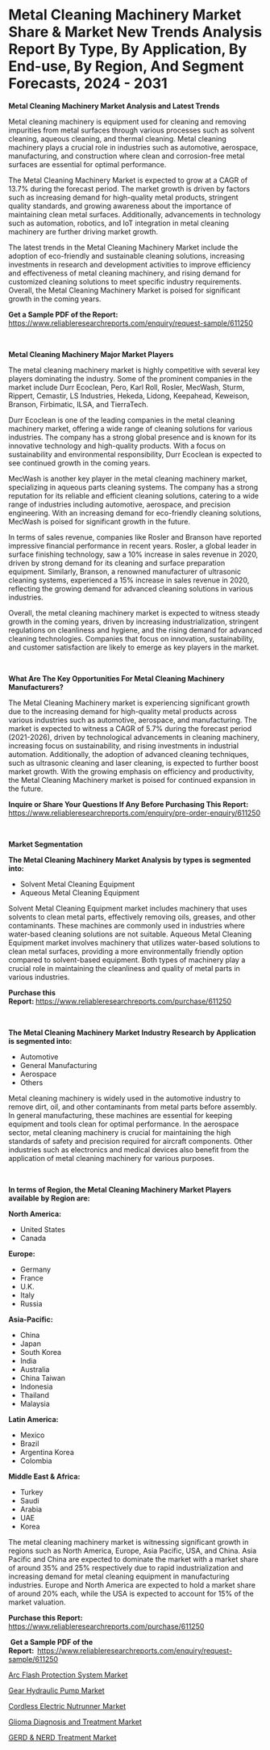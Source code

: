 <p><h1>Metal Cleaning Machinery Market Share & Market New Trends Analysis Report By Type, By Application, By End-use, By Region, And Segment Forecasts, 2024 - 2031</h1></p><p><strong>Metal Cleaning Machinery Market Analysis and Latest Trends</strong></p>
<p><p>Metal cleaning machinery is equipment used for cleaning and removing impurities from metal surfaces through various processes such as solvent cleaning, aqueous cleaning, and thermal cleaning. Metal cleaning machinery plays a crucial role in industries such as automotive, aerospace, manufacturing, and construction where clean and corrosion-free metal surfaces are essential for optimal performance.</p><p>The Metal Cleaning Machinery Market is expected to grow at a CAGR of 13.7% during the forecast period. The market growth is driven by factors such as increasing demand for high-quality metal products, stringent quality standards, and growing awareness about the importance of maintaining clean metal surfaces. Additionally, advancements in technology such as automation, robotics, and IoT integration in metal cleaning machinery are further driving market growth.</p><p>The latest trends in the Metal Cleaning Machinery Market include the adoption of eco-friendly and sustainable cleaning solutions, increasing investments in research and development activities to improve efficiency and effectiveness of metal cleaning machinery, and rising demand for customized cleaning solutions to meet specific industry requirements. Overall, the Metal Cleaning Machinery Market is poised for significant growth in the coming years.</p></p>
<p><strong>Get a Sample PDF of the Report:&nbsp;</strong> <a href="https://www.reliableresearchreports.com/enquiry/request-sample/611250">https://www.reliableresearchreports.com/enquiry/request-sample/611250</a></p>
<p>&nbsp;</p>
<p><strong>Metal Cleaning Machinery Major Market Players</strong></p>
<p><p>The metal cleaning machinery market is highly competitive with several key players dominating the industry. Some of the prominent companies in the market include Durr Ecoclean, Pero, Karl Roll, Rosler, MecWash, Sturm, Rippert, Cemastir, LS Industries, Hekeda, Lidong, Keepahead, Keweison, Branson, Firbimatic, ILSA, and TierraTech.</p><p>Durr Ecoclean is one of the leading companies in the metal cleaning machinery market, offering a wide range of cleaning solutions for various industries. The company has a strong global presence and is known for its innovative technology and high-quality products. With a focus on sustainability and environmental responsibility, Durr Ecoclean is expected to see continued growth in the coming years.</p><p>MecWash is another key player in the metal cleaning machinery market, specializing in aqueous parts cleaning systems. The company has a strong reputation for its reliable and efficient cleaning solutions, catering to a wide range of industries including automotive, aerospace, and precision engineering. With an increasing demand for eco-friendly cleaning solutions, MecWash is poised for significant growth in the future.</p><p>In terms of sales revenue, companies like Rosler and Branson have reported impressive financial performance in recent years. Rosler, a global leader in surface finishing technology, saw a 10% increase in sales revenue in 2020, driven by strong demand for its cleaning and surface preparation equipment. Similarly, Branson, a renowned manufacturer of ultrasonic cleaning systems, experienced a 15% increase in sales revenue in 2020, reflecting the growing demand for advanced cleaning solutions in various industries. </p><p>Overall, the metal cleaning machinery market is expected to witness steady growth in the coming years, driven by increasing industrialization, stringent regulations on cleanliness and hygiene, and the rising demand for advanced cleaning technologies. Companies that focus on innovation, sustainability, and customer satisfaction are likely to emerge as key players in the market.</p></p>
<p>&nbsp;</p>
<p><strong>What Are The Key Opportunities For Metal Cleaning Machinery Manufacturers?</strong></p>
<p><p>The Metal Cleaning Machinery market is experiencing significant growth due to the increasing demand for high-quality metal products across various industries such as automotive, aerospace, and manufacturing. The market is expected to witness a CAGR of 5.7% during the forecast period (2021-2026), driven by technological advancements in cleaning machinery, increasing focus on sustainability, and rising investments in industrial automation. Additionally, the adoption of advanced cleaning techniques, such as ultrasonic cleaning and laser cleaning, is expected to further boost market growth. With the growing emphasis on efficiency and productivity, the Metal Cleaning Machinery market is poised for continued expansion in the future.</p></p>
<p><strong>Inquire or Share Your Questions If Any Before Purchasing This Report:</strong> <a href="https://www.reliableresearchreports.com/enquiry/pre-order-enquiry/611250">https://www.reliableresearchreports.com/enquiry/pre-order-enquiry/611250</a></p>
<p>&nbsp;</p>
<p><strong>Market Segmentation</strong></p>
<p><strong>The Metal Cleaning Machinery Market Analysis by types is segmented into:</strong></p>
<p><ul><li>Solvent Metal Cleaning Equipment</li><li>Aqueous Metal Cleaning Equipment</li></ul></p>
<p><p>Solvent Metal Cleaning Equipment market includes machinery that uses solvents to clean metal parts, effectively removing oils, greases, and other contaminants. These machines are commonly used in industries where water-based cleaning solutions are not suitable. Aqueous Metal Cleaning Equipment market involves machinery that utilizes water-based solutions to clean metal surfaces, providing a more environmentally friendly option compared to solvent-based equipment. Both types of machinery play a crucial role in maintaining the cleanliness and quality of metal parts in various industries.</p></p>
<p><strong>Purchase this Report:&nbsp;</strong><a href="https://www.reliableresearchreports.com/purchase/611250">https://www.reliableresearchreports.com/purchase/611250</a></p>
<p>&nbsp;</p>
<p><strong>The Metal Cleaning Machinery Market Industry Research by Application is segmented into:</strong></p>
<p><ul><li>Automotive</li><li>General Manufacturing</li><li>Aerospace</li><li>Others</li></ul></p>
<p><p>Metal cleaning machinery is widely used in the automotive industry to remove dirt, oil, and other contaminants from metal parts before assembly. In general manufacturing, these machines are essential for keeping equipment and tools clean for optimal performance. In the aerospace sector, metal cleaning machinery is crucial for maintaining the high standards of safety and precision required for aircraft components. Other industries such as electronics and medical devices also benefit from the application of metal cleaning machinery for various purposes.</p></p>
<p>&nbsp;</p>
<p><strong>In terms of Region, the Metal Cleaning Machinery Market Players available by Region are:</strong></p>
<p>
    <p> <strong> North America: </strong>
        <ul>
            <li>United States</li>
            <li>Canada</li>
        </ul>
        </p> 
    <p> <strong> Europe: </strong>
        <ul>
            <li>Germany</li>
            <li>France</li>
            <li>U.K.</li>
            <li>Italy</li>
            <li>Russia</li>
        </ul>
        </p> 
    <p> <strong> Asia-Pacific: </strong>
        <ul>
            <li>China</li>
            <li>Japan</li>
            <li>South Korea</li>
            <li>India</li>
            <li>Australia</li>
            <li>China Taiwan</li>
            <li>Indonesia</li>
            <li>Thailand</li>
            <li>Malaysia</li>
        </ul>
        </p> 
    <p> <strong> Latin America: </strong>
        <ul>
            <li>Mexico</li>
            <li>Brazil</li>
            <li>Argentina Korea</li>
            <li>Colombia</li>
        </ul>
        </p> 
    <p> <strong> Middle East & Africa: </strong>
        <ul>
            <li>Turkey</li>
            <li>Saudi</li>
            <li>Arabia</li>
            <li>UAE</li>
            <li>Korea</li>
        </ul>
    </p>
    </p>
<p><p>The metal cleaning machinery market is witnessing significant growth in regions such as North America, Europe, Asia Pacific, USA, and China. Asia Pacific and China are expected to dominate the market with a market share of around 35% and 25% respectively due to rapid industrialization and increasing demand for metal cleaning equipment in manufacturing industries. Europe and North America are expected to hold a market share of around 20% each, while the USA is expected to account for 15% of the market valuation.</p></p>
<p><strong>Purchase this Report: </strong><a href="https://www.reliableresearchreports.com/purchase/611250">https://www.reliableresearchreports.com/purchase/611250</a></p>
<p>&nbsp;<strong>Get a Sample PDF of the Report:&nbsp;&nbsp;</strong><a href="https://www.reliableresearchreports.com/enquiry/request-sample/611250">https://www.reliableresearchreports.com/enquiry/request-sample/611250</a></p>
<p><strong></strong></p>
<p><p><a href="https://medium.com/@oliviastone00/arc-flash-protection-system-market-competitive-analysis-market-trends-and-forecast-to-2031-8de890e51088">Arc Flash Protection System Market</a></p><p><a href="https://issuu.com/reportprime-2/docs/gear-hydraulic-pump-market-size-2030.pptx">Gear Hydraulic Pump Market</a></p><p><a href="https://issuu.com/reportprime-2/docs/cordless-electric-nutrunner-market-size-2030.pptx">Cordless Electric Nutrunner Market</a></p><p><a href="https://medium.com/@sarahchavez1995/decoding-glioma-diagnosis-and-treatment-market-metrics-market-share-trends-and-growth-patterns-6942fa63a198">Glioma Diagnosis and Treatment Market</a></p><p><a href="https://medium.com/@sarahchavez1995/gerd-amp-nerd-treatment-market-analysis-and-sze-forecasted-for-period-from-2024-to-2031-1c7c7d841d44">GERD & NERD Treatment Market</a></p></p>